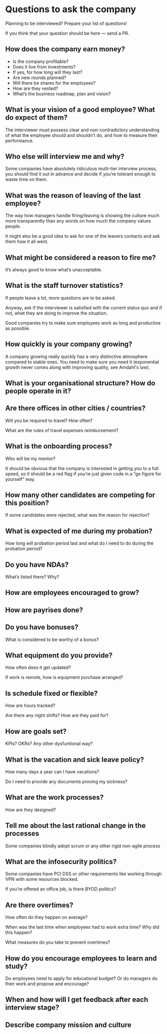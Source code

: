 # Questions to ask the company

Planning to be interviewed? Prepare your list of questions!

If you think that your question should be here — send a PR.

## How does the company earn money?

- Is the company profitable?
- Does it live from investments?
- If yes, for how long will they last?
- Are new rounds planned?
- Will there be shares for the employees?
- How are they vested?
- What’s the business roadmap, plan and vision?

## What is your vision of a good employee? What do expect of them?

The interviewer must possess clear and non-contradictory understanding of what the employee should and shouldn’t do, and how to measure their performance.

## Who else will interview me and why?

Some companies have absolutely ridiculous multi-tier interview process, you should find it out in advance and decide if you’re tolerant enough to waste time on them.

## What was the reason of leaving of the last employee?

The way how managers handle firing/leaving is showing the culture much more transparently than any words on how much the company values people.

It might also be a good idea to ask for one of the leavers contacts and ask them how it all went.

## What might be considered a reason to fire me?

It’s always good to know what’s unacceptable.

## What is the staff turnover statistics?

If people leave a lot, more questions are to be asked.

Anyway, ask if the interviewer is satisfied with the current status quo and if not, what they are doing to improve the situation.

Good companies try to make sure employees work as long and productive as possible.

## How quickly is your company growing?

A company growing really quickly has a very distinctive atmosphere compared to stable ones. You need to make sure you need it (exponential growth never comes along with improving quality, see Amdahl's law).

## What is your organisational structure? How do people operate in it?

## Are there offices in other cities / countries?

Will you be required to travel? How often?

What are the rules of travel expenses reimbursement?

## What is the onboarding process?

Who will be my mentor?

It should be obvious that the company is interested in getting you to a full speed, so it should be a red flag if you’re just given code in a “go figure for yourself” way.

## How many other candidates are competing for this position?

If some candidates were rejected, what was the reason for rejection?

## What is expected of me during my probation?

How long will probation period last and what do I need to do during the probation period?

## Do you have NDAs?

What’s listed there? Why?

## How are employees encouraged to grow?

## How are payrises done?

## Do you have bonuses?

What is considered to be worthy of a bonus?

## What equipment do you provide?

How often does it get updated?

If work is remote, how is equipment purchase arranged?

## Is schedule fixed or flexible?

How are hours tracked?

Are there any night shifts? How are they paid for?

## How are goals set?

KPIs? OKRs? Any other dysfuntional way?

## What is the vacation and sick leave policy?

How many days a year can I have vacations?

Do I need to provide any documents proving my sickness?

## What are the work processes?

How are they designed?

## Tell me about the last rational change in the processes

Some companies blindly adopt scrum or any other rigid non-agile process

## What are the infosecurity politics?

Some companies have PCI DSS or other requirements like working through VPN with some resources blocked.

If you’re offered an office job, is there BYOD politics?

## Are there overtimes?

How often do they happen on average?

When was the last time when employees had to work extra time? Why did this happen?

What measures do you take to prevent overtimes?

## How do you encourage employees to learn and study?

Do employees need to apply for educational budget? Or do managers do their work and propose and encourage?

## When and how will I get feedback after each interview stage?

## Describe company mission and culture

